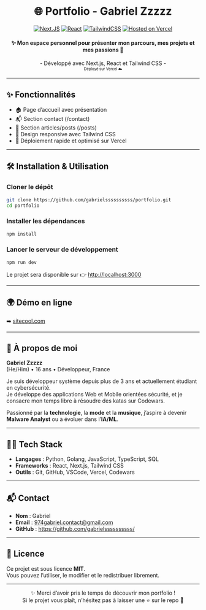 <h1 align="center">🌐 Portfolio - Gabriel Zzzzz</h1>

<div align='center'>

[![Next.JS](https://img.shields.io/badge/Next.JS-SSR-874fff?logo=nextdotjs&style=flat)](https://nextjs.org/)
[![React](https://img.shields.io/badge/React-UI-61DBFB?logo=react&style=flat)](https://react.dev/)
[![TailwindCSS](https://img.shields.io/badge/Tailwind-CSS-38B2AC?logo=tailwindcss&style=flat)](https://tailwindcss.com/)
[![Hosted on Vercel](https://img.shields.io/badge/Vercel-Démo-black?logo=vercel&style=flat)](https://sitecool.com)

</div>

<h4 align="center">✨ Mon espace personnel pour présenter mon parcours, mes projets et mes passions 🚀</h4>

<div align="center">
  - Développé avec Next.js, React et Tailwind CSS -
  <br/>
  <sup><sub>Déployé sur Vercel ☁️</sub></sup>
</div>

---

## ✨ Fonctionnalités

- 🏠 Page d’accueil avec présentation
- 📬 Section contact (/contact)
- 📝 Section articles/posts (/posts)
- 🎨 Design responsive avec Tailwind CSS
- 🚀 Déploiement rapide et optimisé sur Vercel

---

## 🛠️ Installation & Utilisation

### Cloner le dépôt
```bash
git clone https://github.com/gabrielssssssssss/portfolio.git
cd portfolio
```

### Installer les dépendances
```bash
npm install
```

### Lancer le serveur de développement
```bash
npm run dev
```

Le projet sera disponible sur 👉 [http://localhost:3000](http://localhost:3000)

---

## 🌍 Démo en ligne

➡️ [sitecool.com](https://....com)

---

## 📖 À propos de moi

**Gabriel Zzzzz**  
(He/Him) • 16 ans • Développeur, France  

Je suis développeur système depuis plus de 3 ans et actuellement étudiant en cybersécurité.  
Je développe des applications Web et Mobile orientées sécurité, et je consacre mon temps libre à résoudre des katas sur Codewars.  

Passionné par la **technologie**, la **mode** et la **musique**, j’aspire à devenir **Malware Analyst** ou à évoluer dans l’**IA/ML**.

---

## 🧑‍💻 Tech Stack

- **Langages** : Python, Golang, JavaScript, TypeScript, SQL  
- **Frameworks** : React, Next.js, Tailwind CSS  
- **Outils** : Git, GitHub, VSCode, Vercel, Codewars  

---

## 📬 Contact

- **Nom** : Gabriel
- **Email** : 974gabriel.contact@gmail.com
- **GitHub** : https://github.com/gabrielssssssssss/

---

## 📜 Licence

Ce projet est sous licence **MIT**.  
Vous pouvez l’utiliser, le modifier et le redistribuer librement.

---

<div align="center">

✨ Merci d’avoir pris le temps de découvrir mon portfolio !  
Si le projet vous plaît, n’hésitez pas à laisser une ⭐ sur le repo 💜

</div>
